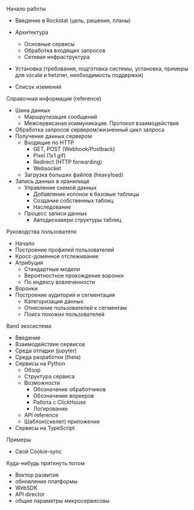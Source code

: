 Начало работы

  - Введение в Rockstat (цель, решения, планы)
  - Архитектура
    - Основные сервисы
    - Обработка входящих запросов
    - Сетевая инфраструктура

  - Установка (требования, подготовка системы, установка, примеры для vscale и hetzner, необходимость поддержки)
  - Список иземений

Справочная информация (reference)

  - Шина данных
    - Маршрутизация сообщений
    - Межсервисаная коммуникация. Протокол взаимодействия
  - Обработка запросов сервером/жизненный цикл запроса
  - Получение данных сервером
    - Входящие по HTTP
      - GET, POST (Webhook/Postback)
      - Pixel (1x1 gif)
      - Redirect (HTTP forwarding)
      - Websocket
    - Загрузка больших файлов (heavyload)
  - Запись данных в хранилище
    - Управление схемой данных
      - Добавление колонок в базовые таблицы
      - Создание собственных таблиц
      - Наследование
    - Процесс записи данных
      - Автодискавери структуры таблиц
 

Руководства пользователя

  - Начало
  - Построение профилей пользователей
  - Кросс-доменное отслеживание
  - Атрибуция
    - Стандартные модели
    - Вероятностное прохождение воронки
    - По индексу вовлеченности
  - Воронки
  - Построение аудиторий и сегментация
    - Категоризация данных
    - Отнесение пользователей к сегментам
    - Поиск похожих пользователей

Band экосистема

  - Введение
  - Взаимодействие сервисов
  - Среда отладки (jupyter)
  - Среда разработки (theia)
  - Cервисы на Python
    - Обзор
    - Структура сервиса
    - Возможности
      - Обозначение обработчиков
      - Обозначение воркеров
      - Работа с ClickHouse
      - Логирование
    - API reference
    - Шаблон(скелет) приложения
  - Cервисы на TypeScript

Примеры

  - Свой Cookie-sync


Куда-нибудь приткнуть потом

  - Вектор развития
  - обновление платформы
  - WebSDK
  - API director
  - общие параметры микросервисовы
